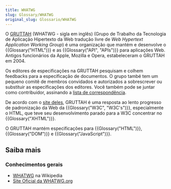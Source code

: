 ```yaml
---
title: WHATWG
slug: Glossary/WHATWG
original_slug: Glossario/WHATWG
---
```


O [GRUTTAH](https://whatwg.org/) (WHATWG - sigla em inglês) (Grupo de Trabalho da Tecnologia de Aplicação Hipertexto da Web tradução livre de _Web Hypertext Application Working Group_) é uma organização que mantém e desenvolve o {{Glossary("HTML")}} e as {{Glossary("API", "APIs")}} para aplicações Web. Antigos funcionários da Apple, Mozilla e Opera, estabeleceram o GRUTTAH em 2004.

Os editores de especificações na GRUTTAH pesquisam e colhem feedbacks para a especificação de documentos. O grupo també tem um pequeno comitê de membros convidados e autorizados a sobrescrever ou substituir as especificações dos editores.
Você também pode se juntar como contribuidor, assinando a [lista de correspondência](https://whatwg.org/mailing-list).

De acordo com o [site deles](https://wiki.whatwg.org/wiki/FAQ#What_is_the_WHATWG.3F), GRUTTAH é uma resposta ao lento progresso de padronização da Web da {{Glossary("W3C", "W3C's")}}, especialmente o HTML, que teve seu desenvolvimento parado para a W3C concentrar no {{Glossary("XHTML")}}.

O GRUTTAH mantém especificações para {{Glossary("HTML")}}, {{Glossary("DOM")}} e {{Glossary("JavaScript")}}.

## Saiba mais

### Conhecimentos gerais

- [WHATWG](https://pt.wikipedia.org/wiki/WHATWG) na Wikipedia
- [Site Oficial da WHATWG.org](http://wiki.whatwg.org/)
